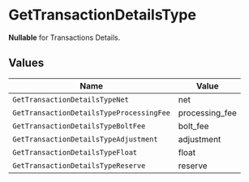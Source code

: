 # GetTransactionDetailsType

**Nullable** for Transactions Details.



## Values

| Name                                     | Value                                    |
| ---------------------------------------- | ---------------------------------------- |
| `GetTransactionDetailsTypeNet`           | net                                      |
| `GetTransactionDetailsTypeProcessingFee` | processing_fee                           |
| `GetTransactionDetailsTypeBoltFee`       | bolt_fee                                 |
| `GetTransactionDetailsTypeAdjustment`    | adjustment                               |
| `GetTransactionDetailsTypeFloat`         | float                                    |
| `GetTransactionDetailsTypeReserve`       | reserve                                  |